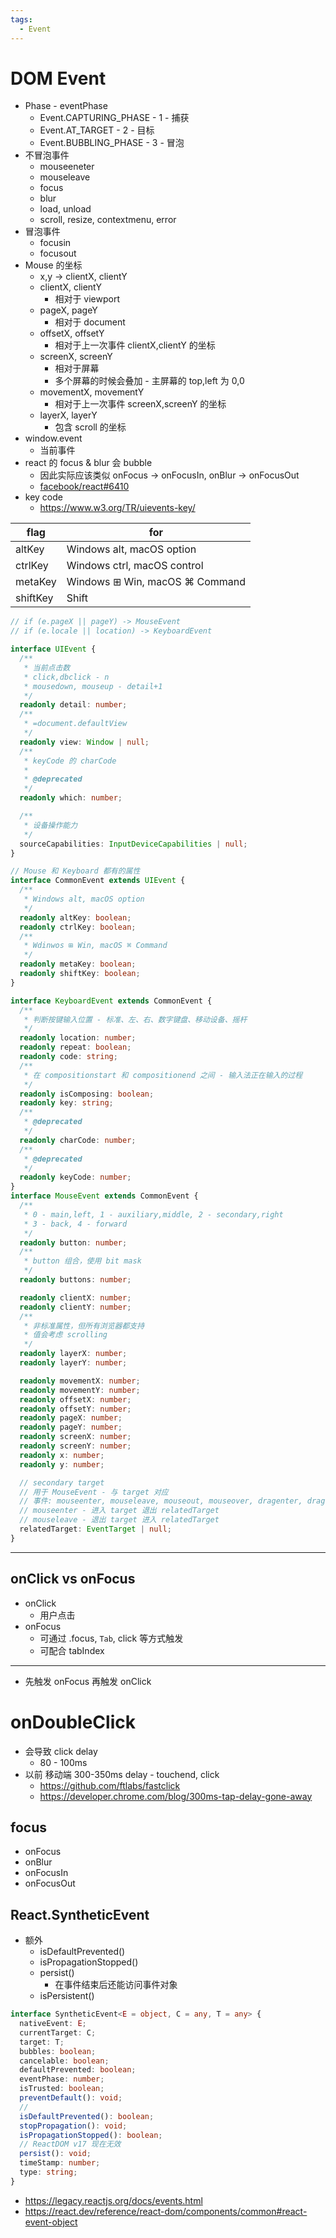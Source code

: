 ```yaml
---
tags:
  - Event
---
```


# DOM Event

- Phase - eventPhase
  - Event.CAPTURING_PHASE - 1 - 捕获
  - Event.AT_TARGET - 2 - 目标
  - Event.BUBBLING_PHASE - 3 - 冒泡
- 不冒泡事件
  - mouseeneter
  - mouseleave
  - focus
  - blur
  - load, unload
  - scroll, resize, contextmenu, error
- 冒泡事件
  - focusin
  - focusout
- Mouse 的坐标
  - x,y -> clientX, clientY
  - clientX, clientY
    - 相对于 viewport
  - pageX, pageY
    - 相对于 document
  - offsetX, offsetY
    - 相对于上一次事件 clientX,clientY 的坐标
  - screenX, screenY
    - 相对于屏幕
    - 多个屏幕的时候会叠加 - 主屏幕的 top,left 为 0,0
  - movementX, movementY
    - 相对于上一次事件 screenX,screenY 的坐标
  - layerX, layerY
    - 包含 scroll 的坐标
- window.event
  - 当前事件
- react 的 focus & blur 会 bubble
  - 因此实际应该类似 onFocus -> onFocusIn, onBlur -> onFocusOut
  - [facebook/react#6410](https://github.com/facebook/react/issues/6410#issuecomment-207064994)
- key code
  - https://www.w3.org/TR/uievents-key/

| flag     | for                            |
| -------- | ------------------------------ |
| altKey   | Windows alt, macOS option      |
| ctrlKey  | Windows ctrl, macOS control    |
| metaKey  | Windows ⊞ Win, macOS ⌘ Command |
| shiftKey | Shift                          |

```ts
// if (e.pageX || pageY) -> MouseEvent
// if (e.locale || location) -> KeyboardEvent

interface UIEvent {
  /**
   * 当前点击数
   * click,dbclick - n
   * mousedown, mouseup - detail+1
   */
  readonly detail: number;
  /**
   * =document.defaultView
   */
  readonly view: Window | null;
  /**
   * keyCode 的 charCode
   *
   * @deprecated
   */
  readonly which: number;

  /**
   * 设备操作能力
   */
  sourceCapabilities: InputDeviceCapabilities | null;
}

// Mouse 和 Keyboard 都有的属性
interface CommonEvent extends UIEvent {
  /**
   * Windows alt, macOS option
   */
  readonly altKey: boolean;
  readonly ctrlKey: boolean;
  /**
   * Wdinwos ⊞ Win, macOS ⌘ Command
   */
  readonly metaKey: boolean;
  readonly shiftKey: boolean;
}

interface KeyboardEvent extends CommonEvent {
  /**
   * 判断按键输入位置 - 标准、左、右、数字键盘、移动设备、摇杆
   */
  readonly location: number;
  readonly repeat: boolean;
  readonly code: string;
  /**
   * 在 compositionstart 和 compositionend 之间 - 输入法正在输入的过程
   */
  readonly isComposing: boolean;
  readonly key: string;
  /**
   * @deprecated
   */
  readonly charCode: number;
  /**
   * @deprecated
   */
  readonly keyCode: number;
}
interface MouseEvent extends CommonEvent {
  /**
   * 0 - main,left, 1 - auxiliary,middle, 2 - secondary,right
   * 3 - back, 4 - forward
   */
  readonly button: number;
  /**
   * button 组合，使用 bit mask
   */
  readonly buttons: number;

  readonly clientX: number;
  readonly clientY: number;
  /**
   * 非标准属性，但所有浏览器都支持
   * 值会考虑 scrolling
   */
  readonly layerX: number;
  readonly layerY: number;

  readonly movementX: number;
  readonly movementY: number;
  readonly offsetX: number;
  readonly offsetY: number;
  readonly pageX: number;
  readonly pageY: number;
  readonly screenX: number;
  readonly screenY: number;
  readonly x: number;
  readonly y: number;

  // secondary target
  // 用于 MouseEvent - 与 target 对应
  // 事件: mouseenter, mouseleave, mouseout, mouseover, dragenter, dragleave
  // mouseenter - 进入 target 退出 relatedTarget
  // mouseleave - 退出 target 进入 relatedTarget
  relatedTarget: EventTarget | null;
}
```

---

## onClick vs onFocus

- onClick
  - 用户点击
- onFocus
  - 可通过 .focus, `Tab`, click 等方式触发
  - 可配合 tabIndex

---

- 先触发 onFocus 再触发 onClick

# onDoubleClick

- 会导致 click delay
  - 80 - 100ms
- 以前 移动端 300-350ms delay - touchend, click
  - https://github.com/ftlabs/fastclick
  - https://developer.chrome.com/blog/300ms-tap-delay-gone-away

## focus

- onFocus
- onBlur
- onFocusIn
- onFocusOut

## React.SyntheticEvent

- 额外
  - isDefaultPrevented()
  - isPropagationStopped()
  - persist()
    - 在事件结束后还能访问事件对象
  - isPersistent()

```ts
interface SyntheticEvent<E = object, C = any, T = any> {
  nativeEvent: E;
  currentTarget: C;
  target: T;
  bubbles: boolean;
  cancelable: boolean;
  defaultPrevented: boolean;
  eventPhase: number;
  isTrusted: boolean;
  preventDefault(): void;
  //
  isDefaultPrevented(): boolean;
  stopPropagation(): void;
  isPropagationStopped(): boolean;
  // ReactDOM v17 现在无效
  persist(): void;
  timeStamp: number;
  type: string;
}
```

- https://legacy.reactjs.org/docs/events.html
- https://react.dev/reference/react-dom/components/common#react-event-object
